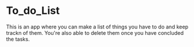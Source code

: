 <h1>To_do_List</h1> 

This is an app where you can make a list of things you have to do and keep trackn of them. You're also able to delete them once you have concluded the tasks.

